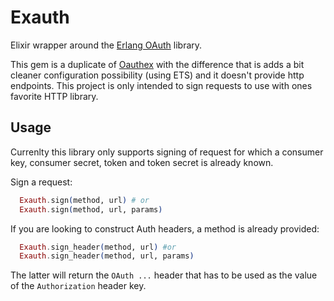 Exauth
======

Elixir wrapper around the [Erlang OAuth](https://github.com/tim/erlang-oauth) library.

This gem is a duplicate of [Oauthex](https://github.com/marcelog/oauthex) with the difference that is adds a bit cleaner configuration possibility (using ETS) and it doesn't provide http endpoints. This project is only intended to sign requests to use with ones favorite HTTP library.

## Usage

Currenlty this library only supports signing of request for which a consumer key, consumer secret, token and token secret is already known.

Sign a request:
```elixir
  Exauth.sign(method, url) # or
  Exauth.sign(method, url, params)
```

If you are looking to construct Auth headers, a method is already provided:
```elixir
  Exauth.sign_header(method, url) #or
  Exauth.sign_header(method, url, params)
```

The latter will return the `OAuth ...` header that has to be used as the value of the `Authorization` header key.
